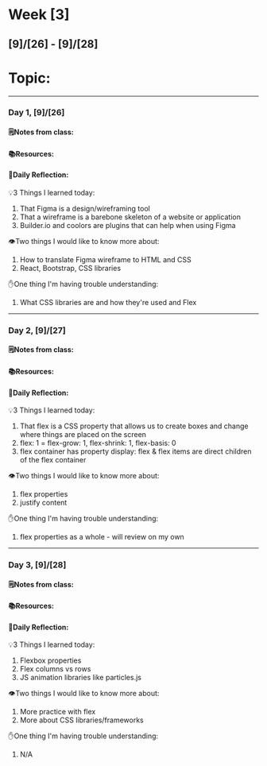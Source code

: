 # Week [3]
## [9]/[26] - [9]/[28]

# Topic:

___

### Day 1, [9]/[26]

#### 🗒️Notes from class:

#### 📚Resources:


#### 💭Daily Reflection:

💡3 Things I learned today:
1. That Figma is a design/wireframing tool
2. That a wireframe is a barebone skeleton of a website or application
3. Builder.io and coolors are plugins that can help when using Figma

👁️Two things I would like to know more about:
1. How to translate Figma wireframe to HTML and CSS
2. React, Bootstrap, CSS libraries

✋One thing I'm having trouble understanding:
1. What CSS libraries are and how they're used and Flex


___

### Day 2, [9]/[27] 

#### 🗒️Notes from class:

#### 📚Resources:


#### 💭Daily Reflection:

💡3 Things I learned today:
1. That flex is a CSS property that allows us to create boxes and change where things are placed on the screen
2. flex: 1 = flex-grow: 1, flex-shrink: 1, flex-basis: 0
3. flex container has property display: flex & flex items are direct children of the flex container

👁️Two things I would like to know more about:
1. flex properties
2. justify content

✋One thing I'm having trouble understanding:
1. flex properties as a whole - will review on my own

___

### Day 3, [9]/[28]
#### 🗒️Notes from class:

#### 📚Resources:


#### 💭Daily Reflection:

💡3 Things I learned today:
1. Flexbox properties
2. Flex columns vs rows 
3. JS animation libraries like particles.js

👁️Two things I would like to know more about:
1. More practice with flex
2. More about CSS libraries/frameworks

✋One thing I'm having trouble understanding:
1. N/A
 

